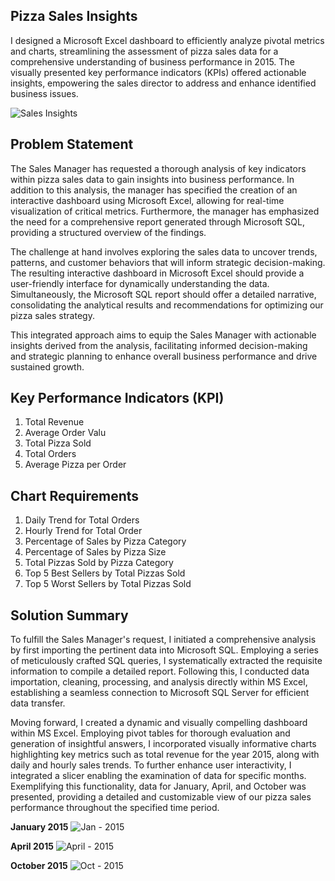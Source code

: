 ## Pizza Sales Insights 

I designed a Microsoft Excel dashboard to efficiently analyze pivotal metrics and charts, streamlining the assessment of pizza sales data for a comprehensive understanding of business performance in 2015. The visually presented key performance indicators (KPIs) offered actionable insights, empowering the sales director to address and enhance identified business issues.

![Sales Insights](https://github.com/AashishhSharmaa/Pizza_Sales_Power-BI_Dashboard/assets/152653168/7f1077eb-3021-4c9b-9ca9-ca57a4916075)

## Problem Statement

The Sales Manager has requested a thorough analysis of key indicators within pizza sales data to gain insights into business performance. In addition to this analysis, the manager has specified the creation of an interactive dashboard using Microsoft Excel, allowing for real-time visualization of critical metrics. Furthermore, the manager has emphasized the need for a comprehensive report generated through Microsoft SQL, providing a structured overview of the findings.

The challenge at hand involves exploring the sales data to uncover trends, patterns, and customer behaviors that will inform strategic decision-making. The resulting interactive dashboard in Microsoft Excel should provide a user-friendly interface for dynamically understanding the data. Simultaneously, the Microsoft SQL report should offer a detailed narrative, consolidating the analytical results and recommendations for optimizing our pizza sales strategy.

This integrated approach aims to equip the Sales Manager with actionable insights derived from the analysis, facilitating informed decision-making and strategic planning to enhance overall business performance and drive sustained growth.

## Key Performance Indicators (KPI)

1. Total Revenue
2. Average Order Valu
3. Total Pizza Sold
4. Total Orders
5. Average Pizza per Order

## Chart Requirements

1. Daily Trend for Total Orders
2. Hourly Trend for Total Order
3. Percentage of Sales by Pizza Category
4. Percentage of Sales by Pizza Size
5. Total Pizzas Sold by Pizza Category
6. Top 5 Best Sellers by Total Pizzas Sold
7. Top 5 Worst Sellers by Total Pizzas Sold

## Solution Summary

To fulfill the Sales Manager's request, I initiated a comprehensive analysis by first importing the pertinent data into Microsoft SQL. Employing a series of meticulously crafted SQL queries, I systematically extracted the requisite information to compile a detailed report. Following this, I conducted data importation, cleaning, processing, and analysis directly within MS Excel, establishing a seamless connection to Microsoft SQL Server for efficient data transfer.

Moving forward, I created a dynamic and visually compelling dashboard within MS Excel. Employing pivot tables for thorough evaluation and generation of insightful answers, I incorporated visually informative charts highlighting key metrics such as total revenue for the year 2015, along with daily and hourly sales trends. To further enhance user interactivity, I integrated a slicer enabling the examination of data for specific months. Exemplifying this functionality, data for January, April, and October was presented, providing a detailed and customizable view of our pizza sales performance throughout the specified time period.

**January 2015**
![Jan - 2015](https://github.com/AashishhSharmaa/Pizza_Sales_Power-BI_Dashboard/assets/152653168/c895258c-fe01-452d-a7a7-14b34adb6373)

**April 2015**
![April - 2015](https://github.com/AashishhSharmaa/Pizza_Sales_Power-BI_Dashboard/assets/152653168/a17db4aa-5879-4bdf-a929-9c4d1aaee078)

**October 2015**
![Oct - 2015](https://github.com/AashishhSharmaa/Pizza_Sales_Power-BI_Dashboard/assets/152653168/af89e17e-7f4f-4c82-9ea3-eb4ed754dc98)














